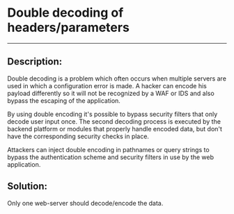 # Double decoding of headers/parameters
-------

## Description:

Double decoding is a problem which often occurs when multiple servers are used in which a
configuration error is made.
A hacker can encode his payload differently so it will not be recognized by a WAF or IDS
and also bypass the escaping of the application.

By using double encoding it's possible to bypass security filters that only decode user
input once. The second decoding process is executed by the backend platform or modules
that properly handle encoded data, but don't have the corresponding security checks in
place.

Attackers can inject double encoding in pathnames or query strings to bypass the
authentication scheme and security filters in use by the web application.

## Solution:

Only one web-server should decode/encode the data.
